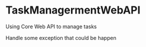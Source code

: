 # TaskManagermentWebAPI

Using Core Web API to manage tasks 

Handle some exception that could be happen
